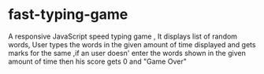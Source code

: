 # fast-typing-game
A responsive JavaScript  speed typing game ,
It displays list of random words, 
User types the words in the given amount of time  displayed and gets marks for the same 
,if an user doesn' enter the words shown in the given amount of time then his score gets 0 
and "Game Over"
